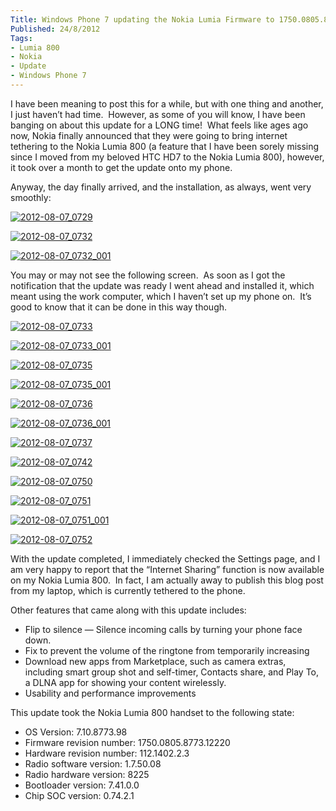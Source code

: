 ```yaml
---
Title: Windows Phone 7 updating the Nokia Lumia Firmware to 1750.0805.8773.12220
Published: 24/8/2012
Tags:
- Lumia 800
- Nokia
- Update
- Windows Phone 7
---
```


I have been meaning to post this for a while, but with one thing and another, I just haven’t had time.  However, as some of you will know, I have been banging on about this update for a LONG time!  What feels like ages ago now, Nokia finally announced that they were going to bring internet tethering to the Nokia Lumia 800 (a feature that I have been sorely missing since I moved from my beloved HTC HD7 to the Nokia Lumia 800), however, it took over a month to get the update onto my phone.

Anyway, the day finally arrived, and the installation, as always, went very smoothly:

[![2012-08-07_0729](http://www.gep13.co.uk/blog/wp-content/uploads/2012/08/2012-08-07_0729_thumb.png)](http://www.gep13.co.uk/blog/wp-content/uploads/2012/08/2012-08-07_0729.png)

[![2012-08-07_0732](http://www.gep13.co.uk/blog/wp-content/uploads/2012/08/2012-08-07_0732_thumb.png)](http://www.gep13.co.uk/blog/wp-content/uploads/2012/08/2012-08-07_0732.png)

[![2012-08-07_0732_001](http://www.gep13.co.uk/blog/wp-content/uploads/2012/08/2012-08-07_0732_001_thumb.png)](http://www.gep13.co.uk/blog/wp-content/uploads/2012/08/2012-08-07_0732_001.png)

You may or may not see the following screen.  As soon as I got the notification that the update was ready I went ahead and installed it, which meant using the work computer, which I haven’t set up my phone on.  It’s good to know that it can be done in this way though.

[![2012-08-07_0733](http://www.gep13.co.uk/blog/wp-content/uploads/2012/08/2012-08-07_0733_thumb.png)](http://www.gep13.co.uk/blog/wp-content/uploads/2012/08/2012-08-07_0733.png)

[![2012-08-07_0733_001](http://www.gep13.co.uk/blog/wp-content/uploads/2012/08/2012-08-07_0733_001_thumb.png)](http://www.gep13.co.uk/blog/wp-content/uploads/2012/08/2012-08-07_0733_001.png)

[![2012-08-07_0735](http://www.gep13.co.uk/blog/wp-content/uploads/2012/08/2012-08-07_0735_thumb.png)](http://www.gep13.co.uk/blog/wp-content/uploads/2012/08/2012-08-07_0735.png)

[![2012-08-07_0735_001](http://www.gep13.co.uk/blog/wp-content/uploads/2012/08/2012-08-07_0735_001_thumb.png)](http://www.gep13.co.uk/blog/wp-content/uploads/2012/08/2012-08-07_0735_001.png)

[![2012-08-07_0736](http://www.gep13.co.uk/blog/wp-content/uploads/2012/08/2012-08-07_0736_thumb.png)](http://www.gep13.co.uk/blog/wp-content/uploads/2012/08/2012-08-07_0736.png)

[![2012-08-07_0736_001](http://www.gep13.co.uk/blog/wp-content/uploads/2012/08/2012-08-07_0736_001_thumb.png)](http://www.gep13.co.uk/blog/wp-content/uploads/2012/08/2012-08-07_0736_001.png)

[![2012-08-07_0737](http://www.gep13.co.uk/blog/wp-content/uploads/2012/08/2012-08-07_0737_thumb.png)](http://www.gep13.co.uk/blog/wp-content/uploads/2012/08/2012-08-07_0737.png)

[![2012-08-07_0742](http://www.gep13.co.uk/blog/wp-content/uploads/2012/08/2012-08-07_0742_thumb.png)](http://www.gep13.co.uk/blog/wp-content/uploads/2012/08/2012-08-07_0742.png)

[![2012-08-07_0750](http://www.gep13.co.uk/blog/wp-content/uploads/2012/08/2012-08-07_0750_thumb.png)](http://www.gep13.co.uk/blog/wp-content/uploads/2012/08/2012-08-07_0750.png)

[![2012-08-07_0751](http://www.gep13.co.uk/blog/wp-content/uploads/2012/08/2012-08-07_0751_thumb.png)](http://www.gep13.co.uk/blog/wp-content/uploads/2012/08/2012-08-07_0751.png)

[![2012-08-07_0751_001](http://www.gep13.co.uk/blog/wp-content/uploads/2012/08/2012-08-07_0751_001_thumb.png)](http://www.gep13.co.uk/blog/wp-content/uploads/2012/08/2012-08-07_0751_001.png)

[![2012-08-07_0752](http://www.gep13.co.uk/blog/wp-content/uploads/2012/08/2012-08-07_0752_thumb.png)](http://www.gep13.co.uk/blog/wp-content/uploads/2012/08/2012-08-07_0752.png)

With the update completed, I immediately checked the Settings page, and I am very happy to report that the “Internet Sharing” function is now available on my Nokia Lumia 800.  In fact, I am actually away to publish this blog post from my laptop, which is currently tethered to the phone.

Other features that came along with this update includes:

- Flip to silence — Silence incoming calls by turning your phone face down.
- Fix to prevent the volume of the ringtone from temporarily increasing
- Download new apps from Marketplace, such as camera extras, including smart group shot and self-timer, Contacts share, and Play To, a DLNA app for showing your content wirelessly.
- Usability and performance improvements

This update took the Nokia Lumia 800 handset to the following state:

- OS Version: 7.10.8773.98
- Firmware revision number: 1750.0805.8773.12220
- Hardware revision number: 112.1402.2.3
- Radio software version: 1.7.50.08
- Radio hardware version: 8225
- Bootloader version: 7.41.0.0
- Chip SOC version: 0.74.2.1
